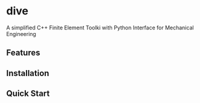 # dive 

A simplified C++ Finite Element Toolki with Python Interface for Mechanical Engineering 

## Features

## Installation

## Quick Start
